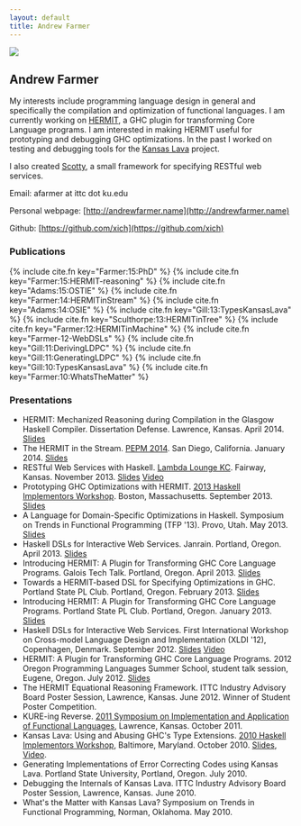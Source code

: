 ```yaml
---
layout: default
title: Andrew Farmer
---
```


<img src="{{site.baseurl}}/images/andrewfarmer/me.jpg" class="floatleft"/>

## Andrew Farmer

My interests include programming
language design in general and specifically the compilation and optimization
of functional languages.
I am currently working on [HERMIT](http://www.ittc.ku.edu/csdl/fpg/software/hermit.html),
a GHC plugin for transforming Core Language programs.
I am interested in making HERMIT useful for prototyping and debugging GHC optimizations.
In the past I worked on testing and debugging tools for
the [Kansas Lava](http://www.ittc.ku.edu/csdl/fpg/software/kansas-lava.html) project.

I also created [Scotty](http://hackage.haskell.org/package/scotty), a small framework
for specifying RESTful web services.

Email: afarmer at ittc dot ku.edu

Personal webpage: [http://andrewfarmer.name](http://andrewfarmer.name)

Github: [https://github.com/xich](https://github.com/xich)


### Publications

{% include cite.fn key="Farmer:15:PhD" %}
{% include cite.fn key="Farmer:15:HERMIT-reasoning" %}
{% include cite.fn key="Adams:15:OSTIE" %}
{% include cite.fn key="Farmer:14:HERMITinStream" %}
{% include cite.fn key="Adams:14:OSIE" %}
{% include cite.fn key="Gill:13:TypesKansasLava" %}
{% include cite.fn key="Sculthorpe:13:HERMITinTree" %}
{% include cite.fn key="Farmer:12:HERMITinMachine" %}
{% include cite.fn key="Farmer-12-WebDSLs" %}
{% include cite.fn key="Gill:11:DerivingLDPC" %}
{% include cite.fn key="Gill:11:GeneratingLDPC" %}
{% include cite.fn key="Gill:10:TypesKansasLava" %}
{% include cite.fn key="Farmer:10:WhatsTheMatter" %}

### Presentations

- HERMIT: Mechanized Reasoning during Compilation in the Glasgow Haskell Compiler. Dissertation Defense. Lawrence, Kansas. April 2014. [Slides](http://www.ittc.ku.edu/~afarmer/talks/defense.html)
- The HERMIT in the Stream. [PEPM 2014](http://www.program-transformation.org/PEPM14). San Diego, California. January 2014. [Slides](http://www.ittc.ku.edu/~afarmer/talks/concatmap-pepm14.html)
- RESTful Web Services with Haskell. [Lambda Lounge KC](http://www.meetup.com/lamba-lounge-kc/events/149077972/). Fairway, Kansas. November 2013. [Slides](http://www.ittc.ku.edu/~afarmer/talks/lambdaloungekc.html) [Video](https://db.tt/WGVW6UZV)
- Prototyping GHC Optimizations with HERMIT. [2013 Haskell Implementors Workshop](http://www.haskell.org/haskellwiki/HaskellImplementorsWorkshop/2013). Boston, Massachusetts. September 2013. [Slides](http://www.ittc.ku.edu/~afarmer/hiw-13.html)
- A Language for Domain-Specific Optimizations in Haskell. Symposium on Trends in Functional Programming (TFP '13). Provo, Utah. May 2013. [Slides](http://www.ittc.ku.edu/~afarmer/tfp-13.html)
- Haskell DSLs for Interactive Web Services. Janrain. Portland, Oregon. April 2013. [Slides](http://www.ittc.ku.edu/~afarmer/janrain-apr-13.html)
- Introducing HERMIT: A Plugin for Transforming GHC Core Language Programs. Galois Tech Talk. Portland, Oregon. April 2013. [Slides](http://www.ittc.ku.edu/~afarmer/galois-apr-13.html)
- Towards a HERMIT-based DSL for Specifying Optimizations in GHC. Portland State PL Club. Portland, Oregon. February 2013. [Slides](http://www.ittc.ku.edu/~afarmer/pdx-pl-club2.html)
- Introducing HERMIT: A Plugin for Transforming GHC Core Language Programs. Portland State PL Club. Portland, Oregon. January 2013. [Slides](http://www.ittc.ku.edu/~afarmer/pdx-pl-club.html)
- Haskell DSLs for Interactive Web Services. First International Workshop on Cross-model Language Design and Implementation (XLDI '12), Copenhagen, Denmark. September 2012. [Slides](http://www.ittc.ku.edu/~afarmer/sunroof-xldi12.html) [Video](http://www.youtube.com/watch?v=ivMHHreMTvM)
- HERMIT: A Plugin for Transforming GHC Core Language Programs. 2012 Oregon Programming Languages Summer School, student talk session, Eugene, Oregon. July 2012. [Slides](http://www.ittc.ku.edu/~afarmer/oplss-hermit.html)
- The HERMIT Equational Reasoning Framework. ITTC Industry Advisory Board Poster Session, Lawrence, Kansas. June 2012. Winner of Student Poster Competition. <!-- <a href="">Poster</a> -->
- KURE-ing Reverse. [2011 Symposium on Implementation and Application of Functional Languages](http://www.ittc.ku.edu/ifl2011/), Lawrence, Kansas. October 2011.
- Kansas Lava: Using and Abusing GHC's Type Extensions. [2010 Haskell Implementors Workshop](http://haskell.org/haskellwiki/HaskellImplementorsWorkshop/2010), Baltimore, Maryland. October 2010. [Slides](http://www.scribd.com/doc/38559736/kansaslava-hiw10), [Video](http://www.vimeo.com/15571220).
- Generating Implementations of Error Correcting Codes using Kansas Lava. Portland State University, Portland, Oregon. July 2010.
- Debugging the Internals of Kansas Lava. ITTC Industry Advisory Board Poster Session, Lawrence, Kansas. June 2010.
- What's the Matter with Kansas Lava? Symposium on Trends in Functional Programming, Norman, Oklahoma. May 2010.
